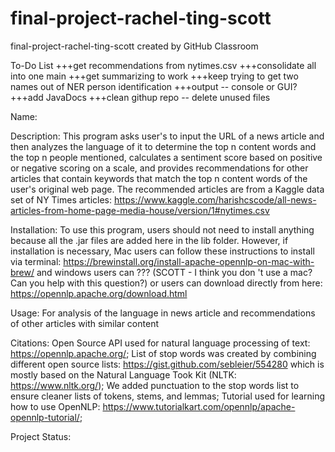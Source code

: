 # final-project-rachel-ting-scott
final-project-rachel-ting-scott created by GitHub Classroom

To-Do List
+++get recommendations from nytimes.csv
+++consolidate all into one main
+++get summarizing to work
+++keep trying to get two names out of NER person identification
+++output -- console or GUI?
+++add JavaDocs
+++clean githup repo -- delete unused files

Name:


Description:
This program asks user's to input the URL of a news article and then analyzes the language of it to determine the top n content words 
and the top n people mentioned, calculates a sentiment score based on positive or negative scoring on a scale, 
and provides recommendations for other articles that contain keywords that match the top n content words of the user's original web page.
The recommended articles are from a Kaggle data set of NY Times articles: https://www.kaggle.com/harishcscode/all-news-articles-from-home-page-media-house/version/1#nytimes.csv


Installation:
To use this program, users should not need to install anything because all the .jar files are added here in the lib folder.
However, if installation is necessary, Mac users can follow these instructions to install via terminal: https://brewinstall.org/install-apache-opennlp-on-mac-with-brew/
and windows users can ??? (SCOTT - I think you don 't use a mac? Can you help with this question?)
or users can download directly from here: https://opennlp.apache.org/download.html

Usage: 
For analysis of the language in news article and recommendations of other articles with similar content

Citations:
Open Source API used for natural language processing of text: https://opennlp.apache.org/;
List of stop words was created by combining different open source lists: https://gist.github.com/sebleier/554280 which is mostly based on the Natural Language Took Kit (NLTK: https://www.nltk.org/);
We added punctuation to the stop words list to ensure cleaner lists of tokens, stems, and lemmas;
Tutorial used for learning how to use OpenNLP: https://www.tutorialkart.com/opennlp/apache-opennlp-tutorial/;

Project Status:
